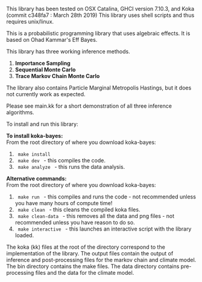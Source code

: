 This library has been tested on OSX Catalina, GHCI version 7.10.3, and Koka (commit c348fa7 : March 28th 2019)
This library uses shell scripts and thus requires unix/linux.

This is a probabilistic programming library that uses algebraic effects. It is based on Ohad Kammar's Eff Bayes.

This library has three working inference methods.
1. <b> Importance Sampling </b>
2. <b> Sequential Monte Carlo </b>
3. <b> Trace Markov Chain Monte Carlo </b>

The library also contains Particle Marginal Metropolis Hastings, but it does not currently work as expected.

Please see main.kk for a short demonstration of all three inference algorithms.

To install and run this library:

<b>To install koka-bayes:</b> <br />
From the root directory of where you download koka-bayes:
1. <code> make install </code>
2. <code> make dev </code> - this compiles the code.
2. <code> make analyze </code> - this runs the data analysis.

<b>Alternative commands:</b> <br />
From the root directory of where you download koka-bayes:
1. <code> make run </code> - this compiles and runs the code - not recommended unless you have many hours of compute time!
2. <code> make clean </code> - this cleans the compiled koka files.
3. <code> make clean-data </code> - this removes all the data and png files - not recommended unless you have reason to do so.
4. <code> make interactive </code> - this launches an interactive script with the library loaded.

The koka (kk) files at the root of the directory correspond to the implementation of the library.
The output files contain the output of inference and post-processing files for the markov chain and climate model.
The bin directory contains the make files.
The data directory contains pre-processing files and the data for the climate model.
